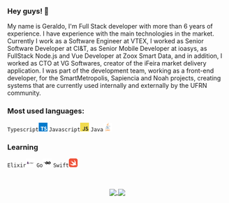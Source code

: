 ### Hey guys! 👋

My name is Geraldo, I'm Full Stack developer with more than 6 years of experience. I have experience with the main technologies in the market. Currently I work as a Software Engineer at VTEX, I worked as Senior Software Developer at CI&T, as Senior Mobile Developer at ioasys, as FullStack Node.js and Vue Developer at Zoox Smart Data, and in addition, I worked as CTO at VG Softwares, creator of the iFeira market delivery application. I was part of the development team, working as a front-end developer, for the SmartMetropolis, Sapiencia and Noah projects, creating systems that are currently used internally and externally by the UFRN community.

### Most used languages:

<code>Typescript<img height="20" src="https://raw.githubusercontent.com/github/explore/80688e429a7d4ef2fca1e82350fe8e3517d3494d/topics/typescript/typescript.png"></code>
<code>Javascript<img height="20" src="https://raw.githubusercontent.com/github/explore/80688e429a7d4ef2fca1e82350fe8e3517d3494d/topics/javascript/javascript.png"></code>
<code>Java<img height="20" src="https://raw.githubusercontent.com/github/explore/80688e429a7d4ef2fca1e82350fe8e3517d3494d/topics/java/java.png"></code>

### Learning

<code>Elixir<img height="20" src="https://raw.githubusercontent.com/github/explore/80688e429a7d4ef2fca1e82350fe8e3517d3494d/topics/elixir/elixir.png"></code>
<code>Go<img height="20" src="https://raw.githubusercontent.com/github/explore/80688e429a7d4ef2fca1e82350fe8e3517d3494d/topics/go/go.png"></code>
<code>Swift<img height="20" src="https://raw.githubusercontent.com/github/explore/80688e429a7d4ef2fca1e82350fe8e3517d3494d/topics/swift/swift.png"></code>

</br>

<p align="center">
   <a href="https://github.com/geraldojrcg?tab=repositories">
    <img
      align="center"
      height="165"
      src="https://github-readme-stats.vercel.app/api/top-langs/?username=geraldojrcg&langs_count=6&layout=compact&theme=dracula&size_weight=0&count_weight=1&count_private=true"
    />
  </a>
  
  <a href="https://github.com/geraldojrcg?tab=repositories">
    <img
      align="center"
      height="165"
      src="https://github-readme-stats.vercel.app/api?username=geraldojrcg&count_private=true&show_icons=true&custom_title=Github%20Status&hide=issues&theme=dracula"
    />
  </a>
</p>
